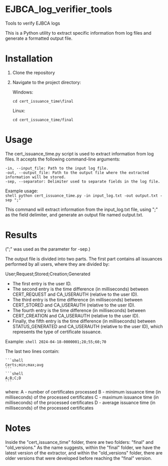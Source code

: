 # EJBCA_log_verifier_tools
Tools to verify EJBCA logs

This is a Python utility to extract specific information from log files and generate a formatted output file.

# Installation

1. Clone the repository

2. Navigate to the project directory:

    Windows:
    ```shell
    cd cert_issuance_time\final
    ```

    Linux:
    ```shell
    cd cert_issuance_time/final
    ```

# Usage
The cert_issuance_time.py script is used to extract information from log files. It accepts the following command-line arguments:

    -in, --input_file: Path to the input log file.
    -out, --output_file: Path to the output file where the extracted information will be stored.
    -sep, --separator: Delimiter used to separate fields in the log file.

Example usage:  
    ```shell
    python cert_issuance_time.py -in input_log.txt -out output.txt -sep ";"
    ```

This command will extract information from the input_log.txt file, using ";" as the field delimiter, and generate an output file named  output.txt.

# Results
(";" was used as the parameter for -sep.)

The output file is divided into two parts. The first part contains all issuances performed by all users, where they are divided by:

User;Request;Stored;Creation;Generated

* The first entry is the user ID.
* The second entry is the time difference (in milliseconds) between CERT_REQUEST and CA_USERAUTH (relative to the user ID).
* The third entry is the time difference (in milliseconds) between CERT_STORED and CA_USERAUTH (relative to the user ID).
* The fourth entry is the time difference (in milliseconds) between CERT_CREATION and CA_USERAUTH (relative to the user ID).
* Finally, the fifth entry is the time difference (in milliseconds) between STATUS_GENERATED and CA_USERAUTH (relative to the user ID), which represents the type of certificate issuance.

Example:
    ```shell
    2024-04-18-0000001;28;55;60;70
    ```

The last two lines contain:

    ```shell
    Certs;min;max;avg
    ```
    ```shell
    A;B;C;D
    ```

where:
A - number of certificates processed
B - minimum issuance time (in milliseconds) of the processed certificates
C - maximum issuance time (in milliseconds) of the processed certificates
D - average issuance time (in milliseconds) of the processed certificates

#   Notes

Inside the "cert_issuance_time" folder, there are two folders: "final" and "old_versions." As the name suggests, within the "final" folder, we have the latest version of the extractor, and within the "old_versions" folder, there are older versions that were developed before reaching the "final" version.






